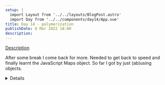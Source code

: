 ```yaml
---
setup: |
  import Layout from '../../layouts/BlogPost.astro'
  import Day from '../../components/day14/App.vue'
title: Day 14 - polymerization
publishDate: 8 Mar 2022 18:00
description: 
---
```


[Description]( https://adventofcode.com/2021/day/14 )

After some break I come back for more. Needed to get back to speed and finally  learnt the JavaScript Maps object. So far I got by just (ab)using objects.

<details>
_Part 1_ was  straight forward - I split the input into overlapping pairs and expanded them according to rules. Obviously the string got large and I noticed I had to expand the same pair multiple times.

For *Part 2* I noticed that I could replace the 3 character string of expanded pairs with just two pairs. e.g. `CH -> CBH` - could be written as `CH -> [CB, BH]` (note that, new pairs would never be created). So instead I could just keep tabs on the pairs that I observed and update that. I recalled that I might get even more speedup if I would create custom rules for repeated application - that would significantly speed things up - but as code ran fast enough I skipped it.
</details>

<Day client:visible />

